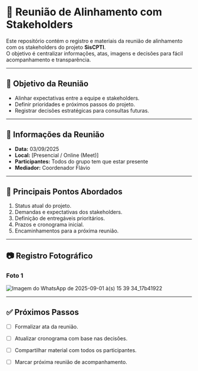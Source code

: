 # 📌 Reunião de Alinhamento com Stakeholders  

Este repositório contém o registro e materiais da reunião de alinhamento com os stakeholders do projeto **SisCPTI**.  
O objetivo é centralizar informações, atas, imagens e decisões para fácil acompanhamento e transparência.  

---

## 🎯 Objetivo da Reunião  
- Alinhar expectativas entre a equipe e stakeholders.  
- Definir prioridades e próximos passos do projeto.  
- Registrar decisões estratégicas para consultas futuras.  

---

## 📅 Informações da Reunião  
- **Data:** 03/09/2025  
- **Local:** [Presencial / Online (Meet)]  
- **Participantes:** Todos do grupo tem que estar presente  
- **Mediador:** Coordenador Flávio

---

## 📝 Principais Pontos Abordados  
1. Status atual do projeto.  
2. Demandas e expectativas dos stakeholders.  
3. Definição de entregáveis prioritários.  
4. Prazos e cronograma inicial.  
5. Encaminhamentos para a próxima reunião.  

---

## 📷 Registro Fotográfico  

### Foto 1  
![Imagem do WhatsApp de 2025-09-01 à(s) 15 39 34_17b41922](https://github.com/user-attachments/assets/e6e2d50c-f24b-4c9a-9967-8beb7027162f)
  


---

## ✅ Próximos Passos  
- [ ] Formalizar ata da reunião.  
- [ ] Atualizar cronograma com base nas decisões.  
- [ ] Compartilhar material com todos os participantes.  
- [ ] Marcar próxima reunião de acompanhamento.  

